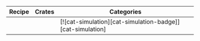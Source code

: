 | Recipe | Crates | Categories |
|--------|--------|------------|
|  |  | [![cat-simulation][cat-simulation-badge]][cat-simulation] |
